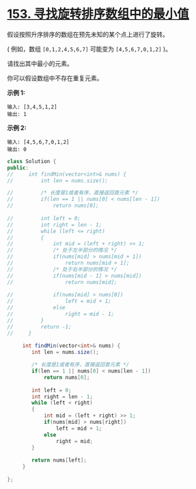 # [153. 寻找旋转排序数组中的最小值](https://leetcode-cn.com/problems/find-minimum-in-rotated-sorted-array/)

假设按照升序排序的数组在预先未知的某个点上进行了旋转。

( 例如，数组 `[0,1,2,4,5,6,7]` 可能变为 `[4,5,6,7,0,1,2]` )。

请找出其中最小的元素。

你可以假设数组中不存在重复元素。

**示例 1:**

```
输入: [3,4,5,1,2]
输出: 1
```

**示例 2:**

```
输入: [4,5,6,7,0,1,2]
输出: 0
```



```java
class Solution {
public:
//     int findMin(vector<int>& nums) {
//         int len = nums.size();

//         /* 长度是1或者有序，直接返回首元素 */
//         if(len == 1 || nums[0] < nums[len - 1])
//             return nums[0];
        
//         int left = 0;
//         int right = len - 1;
//         while (left <= right)
//         {
//             int mid = (left + right) >> 1;
//             /* 处于左半部分的情况 */
//             if(nums[mid] > nums[mid + 1])
//                 return nums[mid + 1];
//             /* 处于右半部分的情况 */
//             if(nums[mid - 1] > nums[mid])
//                 return nums[mid];
            
//             if(nums[mid] > nums[0])
//                 left = mid + 1;
//             else
//                 right = mid - 1;
//         }
//         return -1;
//     }
    
     int findMin(vector<int>& nums) {
        int len = nums.size();

        /* 长度是1或者有序，直接返回首元素 */
        if(len == 1 || nums[0] < nums[len - 1])
            return nums[0];
        
        int left = 0;
        int right = len - 1;
        while (left < right)
        {
            int mid = (left + right) >> 1;
            if(nums[mid] > nums[right])
                left = mid + 1;
            else
                right = mid;
        }
         
        return nums[left];
     }
        
};
```

